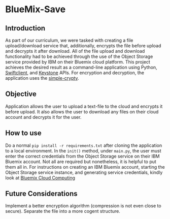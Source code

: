 # BlueMix-Save
## Introduction
As part of our curriculum, we were tasked with creating a file upload/download service that, additionally, encrypts the file before upload
and decrypts it after download. All of the file upload and download functionality had to be achieved through the use of the Object Storage service
provided by IBM on their Bluemix cloud platform. This project achieves the desired result as a command-line application using Python, 
[Swiftclient](https://docs.openstack.org/developer/python-swiftclient/service-api.html),
and [Keystone](https://github.com/openstack/python-keystoneclient) APIs. 
For encryption and decryption, the application uses the [simple-crypty](https://github.com/andrewcooke/simple-crypt).
## Objective
Application allows the user to upload a text-file to the cloud and encrypts it before upload. It also allows the user to download any files
on their cloud account and decrypts it for the user.
## How to use
Do a normal `pip install -r requirements.txt` after cloning the application to a local environment.
In the `init()` method, under `main.py`, the user must enter the correct credentials from the Object Storage service on their IBM Bluemix
account. Not all are required but nonetheless, it is helpful to put them all in. For instructions on creating an IBM Bluemix account,
starting the Object Storage service instance, and generating service credentials, kindly look at 
[Bluemix Cloud Computing](https://www.ibm.com/cloud-computing/bluemix/)
## Future Considerations
Implement a better encryption algorithm (compression is not even close to secure). Separate the file into a more cogent structure.